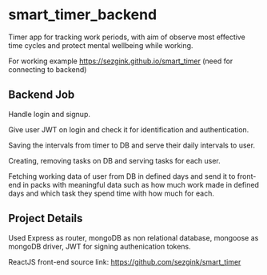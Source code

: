 # smart_timer_backend

Timer app for tracking work periods, with aim of observe most effective time cycles and protect mental wellbeing while working.

For working example https://sezgink.github.io/smart_timer
(need for connecting to backend)

## Backend Job

Handle login and signup.

Give user JWT on login and check it for identification and authentication.

Saving the intervals from timer to DB and serve their daily intervals to user.

Creating, removing tasks on DB and serving tasks for each user.

Fetching working data of user from DB in defined days and send it to front-end in packs with meaningful data such as how much work made in defined days and which task they spend time with how much for each.

## Project Details

Used Express as router, mongoDB as non relational database, mongoose as mongoDB driver, JWT for signing authenication tokens.

ReactJS front-end source link: https://github.com/sezgink/smart_timer

 
